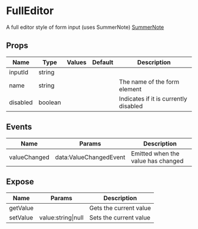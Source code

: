 # FullEditor

A full editor style of form input (uses SummerNote)
[SummerNote](https://summernote.org/)
## Props

| Name    | Type | Values | Default | Description |
| -------- | ------- | -------- | ------- | ------- |
| inputId | string ||  | |
| name | string ||  | The name of the form element|
| disabled | boolean ||  | Indicates if it is currently disabled|
## Events

| Name    | Params | Description |
| ------- | ------- | ------- |
| valueChanged|data:ValueChangedEvent|Emitted when the value has changed|
## Expose

| Name    | Params | Description |
| ------- | ------- | ------- |
| getValue||Gets the current value|
| setValue|value:string\|null|Sets the current value|
